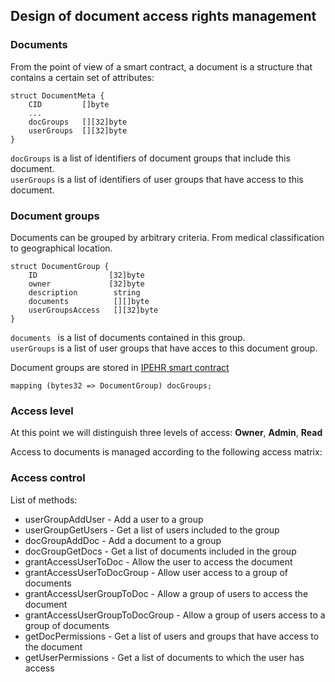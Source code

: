 ## Design of document access rights management

### Documents

From the point of view of a smart contract, a document is a structure that contains a certain set of attributes:

```
struct DocumentMeta {
    CID         []byte
    ...
    docGroups   [][32]byte
    userGroups  [][32]byte
}
```

`docGroups` is a list of identifiers of document groups that include this document.  
`userGroups` is a list of identifiers of user groups that have access to this document.

### Document groups

Documents can be grouped by arbitrary criteria. From medical classification to geographical location.

```
struct DocumentGroup {
	ID                [32]byte
	owner             [32]byte
	description        string
	documents          [][]byte
	userGroupsAccess   [][32]byte
}
```

`documents ` is a list of documents contained in this group.  
`userGroups` is a list of user groups that have acces to this document group.

Document groups are stored in [IPEHR smart contract](https://github.com/bsn-si/IPEHR-blockchain-indexes)

```
mapping (bytes32 => DocumentGroup) docGroups;
```

### Access level

At this point we will distinguish three levels of access: **Owner**, **Admin**, **Read**

Access to documents is managed according to the following access matrix:

### Access control

List of methods:  

- userGroupAddUser - Add a user to a group
- userGroupGetUsers - Get a list of users included to the group
- docGroupAddDoc - Add a document to a group
- docGroupGetDocs - Get a list of documents included in the group
- grantAccessUserToDoc - Allow the user to access the document
- grantAccessUserToDocGroup - Allow user access to a group of documents
- grantAccessUserGroupToDoc - Allow a group of users to access the document
- grantAccessUserGroupToDocGroup - Allow a group of users access to a group of documents
- getDocPermissions - Get a list of users and groups that have access to the document
- getUserPermissions - Get a list of documents to which the user has access